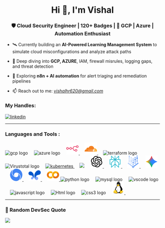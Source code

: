 <h1 align="center">Hi 👋, I'm Vishal</h1>
<h3 align="center">🛡️ Cloud Security Engineer | 120+ Badges | 🔐 GCP | Azure | Automation Enthusiast</h3>

- 🛰️ Currently building an **AI-Powered Learning Management System** to simulate cloud misconfigurations and analyze attack paths
  
- 🌱 Deep diving into **GCP, AZURE**, IAM, firewall misrules, logging gaps, and threat detection
   
- 🤖 Exploring **n8n + AI automation** for alert triaging and remediation pipelines
    
- 📫 Reach out to me: <a href="mailto:vishalhr620@gmail.com"><i>vishalhr620@gmail.com</i></a>

<h3 align="left">My Handles:</h3>
<p align="left">
  <a href="https://linkedin.com/in/vishalhr620" target="blank">
    <img align="center" src="https://raw.githubusercontent.com/rahuldkjain/github-profile-readme-generator/master/src/images/icons/Social/linked-in-alt.svg" alt="linkedin" height="30" width="40" />
  </a>
 </p>

---

<h3 align="left">Languages and Tools :</h3>
<div align="left">

  
<!-- Cloud Platforms -->
<img src="https://cdn.jsdelivr.net/gh/devicons/devicon/icons/googlecloud/googlecloud-original.svg" height="40" alt="gcp logo" />
<img width="12" />
<img src="https://cdn.jsdelivr.net/gh/devicons/devicon/icons/azure/azure-original.svg" height="40" alt="azure logo" />
<img width="12" />
<a href="https://lobehub.com/icons/n8n">
  <picture>
    <source media="(prefers-color-scheme: dark)" srcset="https://raw.githubusercontent.com/lobehub/lobe-icons/refs/heads/master/packages/static-png/dark/n8n-color.png" />
    <img height="40" width="40" src="https://raw.githubusercontent.com/lobehub/lobe-icons/refs/heads/master/packages/static-png/light/n8n-color.png" />
  </picture>
</a>
<img width="12" />
<a href="https://lobehub.com/icons/cloudflare">
  <picture>
    <source media="(prefers-color-scheme: dark)" srcset="https://raw.githubusercontent.com/lobehub/lobe-icons/refs/heads/master/packages/static-png/dark/cloudflare-color.png" />
    <img height="40" width="40" src="https://raw.githubusercontent.com/lobehub/lobe-icons/refs/heads/master/packages/static-png/light/cloudflare-color.png" />
  </picture>
</a>
<img width="12" />

<!-- Automation Tools -->
<img src="https://img.icons8.com/color/48/000000/terraform.png" height="40" alt="terraform logo" />
<img width="12" />
<img src="https://www.vectorlogo.zone/logos/virustotal/virustotal-icon.svg" height="40" alt="Virustotal logo" />
<img width="12" />
<a href="https://kubernetes.io" target="_blank" rel="noreferrer">
  <img src="https://www.vectorlogo.zone/logos/kubernetes/kubernetes-icon.svg" alt="kubernetes" width="40" height="40"/>
</a>
<img width="12" />
<img src="https://skillicons.dev/icons?i=kali,git,docker" />
<img width="12" />

<!-- AI LLM Models -->
<a href="https://lobehub.com/icons/openai">
  <picture>
    <source media="(prefers-color-scheme: dark)" srcset="https://raw.githubusercontent.com/lobehub/lobe-icons/refs/heads/master/packages/static-png/dark/openai.png" />
    <img height="40" width="40" src="https://raw.githubusercontent.com/lobehub/lobe-icons/refs/heads/master/packages/static-png/light/openai.png" />
  </picture>
</a>
<img width="12" />
<a href="https://lobehub.com/icons/perplexity">
  <picture>
    <source media="(prefers-color-scheme: dark)" srcset="https://raw.githubusercontent.com/lobehub/lobe-icons/refs/heads/master/packages/static-png/dark/perplexity-color.png" />
    <img height="40" width="40" src="https://raw.githubusercontent.com/lobehub/lobe-icons/refs/heads/master/packages/static-png/light/perplexity-color.png" />
  </picture>
</a>
<img width="12" />
<a href="https://lobehub.com/icons/vertexai">
  <picture>
    <source media="(prefers-color-scheme: dark)" srcset="https://raw.githubusercontent.com/lobehub/lobe-icons/refs/heads/master/packages/static-png/dark/vertexai-color.png" />
    <img height="40" width="40" src="https://raw.githubusercontent.com/lobehub/lobe-icons/refs/heads/master/packages/static-png/light/vertexai-color.png" />
  </picture>
</a>              
<img width="12" />
<a href="https://lobehub.com/icons/gemini">
  <picture>
    <source media="(prefers-color-scheme: dark)" srcset="https://raw.githubusercontent.com/lobehub/lobe-icons/refs/heads/master/packages/static-png/dark/gemini-color.png" />
    <img height="40" width="40" src="https://raw.githubusercontent.com/lobehub/lobe-icons/refs/heads/master/packages/static-png/light/gemini-color.png" />
  </picture>
</a>
<img width="12" />
<a href="https://lobehub.com/icons/deepmind">
  <picture>
    <source media="(prefers-color-scheme: dark)" srcset="https://raw.githubusercontent.com/lobehub/lobe-icons/refs/heads/master/packages/static-png/dark/deepmind-color.png" />
    <img height="40" width="40" src="https://raw.githubusercontent.com/lobehub/lobe-icons/refs/heads/master/packages/static-png/light/deepmind-color.png" />
  </picture>
</a>
<img width="12" />
<a href="https://lobehub.com/icons/aistudio">
  <picture>
    <source media="(prefers-color-scheme: dark)" srcset="https://raw.githubusercontent.com/lobehub/lobe-icons/refs/heads/master/packages/static-png/dark/aistudio-color.png" />
    <img height="40" width="40" src="https://raw.githubusercontent.com/lobehub/lobe-icons/refs/heads/master/packages/static-png/light/aistudio-color.png" />
  </picture>
</a>
<img width="12" />
<a href="https://lobehub.com/icons/colab">
  <picture>
    <source media="(prefers-color-scheme: dark)" srcset="https://raw.githubusercontent.com/lobehub/lobe-icons/refs/heads/master/packages/static-png/dark/colab-color.png" />
    <img height="40" width="40" src="https://raw.githubusercontent.com/lobehub/lobe-icons/refs/heads/master/packages/static-png/light/colab-color.png" />
  </picture>
</a>
<!-- Leftover -->
<img src="https://cdn.jsdelivr.net/gh/devicons/devicon/icons/python/python-original.svg" height="40" alt="python logo" />
<img width="12" />
<img src="https://cdn.jsdelivr.net/gh/devicons/devicon/icons/mysql/mysql-original-wordmark.svg" height="40" alt="mysql logo" />
<img width="12" />
<img src="https://cdn.jsdelivr.net/gh/devicons/devicon/icons/vscode/vscode-original.svg" height="40" alt="vscode logo" />
<img width="12" />
<img src="https://cdn.jsdelivr.net/gh/devicons/devicon/icons/javascript/javascript-original.svg" height="40" alt="javascript logo" />
<img width="12" />
<img src="https://cdn.jsdelivr.net/gh/devicons/devicon/icons/html5/html5-original.svg" height="40" alt="Html logo" />
<img width="12" />
<img src="https://cdn.jsdelivr.net/gh/devicons/devicon/icons/css3/css3-original.svg" height="40" alt="css3 logo" />
<img width="12" />
<a href="https://www.linux.org/" target="_blank" rel="noreferrer">
  <img src="https://raw.githubusercontent.com/devicons/devicon/master/icons/linux/linux-original.svg" alt="linux" width="40" height="40"/>
</a>
<img width="12" />
</div>

---

<h3>📜 Random DevSec Quote</h3>
<p>
  <img src="https://quotes-github-readme.vercel.app/api?type=horizontal&theme=radical" />
</p>


<!-- Proudly built as a Cloud Security Engineer README ✨ -->
